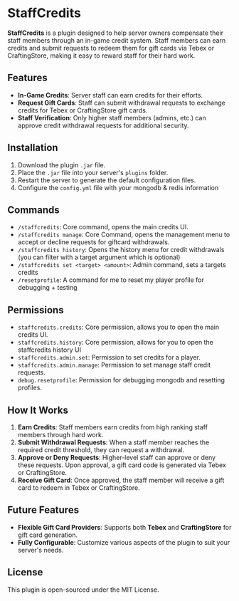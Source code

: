 # StaffCredits

**StaffCredits** is a plugin designed to help server owners compensate their staff members through an in-game credit system. Staff members can earn credits and submit requests to redeem them for gift cards via Tebex or CraftingStore, making it easy to reward staff for their hard work.

## Features

- **In-Game Credits**: Server staff can earn credits for their efforts.
- **Request Gift Cards**: Staff can submit withdrawal requests to exchange credits for Tebex or CraftingStore gift cards.
- **Staff Verification**: Only higher staff members (admins, etc.) can approve credit withdrawal requests for additional security.

## Installation

1. Download the plugin `.jar` file.
2. Place the `.jar` file into your server's `plugins` folder.
3. Restart the server to generate the default configuration files.
4. Configure the `config.yml` file with your mongodb & redis information

## Commands

- `/staffcredits`: Core command, opens the main credits UI.
- `/staffcredits manage`: Core Command, opens the management menu to accept or decline requests for giftcard withdrawals.
- `/staffcredits history`: Opens the history menu for credit withdrawals (you can filter with a target argument which is optional)
- `/staffcredits set <target> <amount>`: Admin command, sets a targets credits
- `/resetprofile`: A command for me to reset my player profile for debugging + testing

## Permissions

- `staffcredits.credits`: Core permission, allows you to open the main credits UI.
- `staffcredits.history`: Core permission, allows for you to open the staffcredits history UI
- `staffcredits.admin.set`: Permission to set credits for a player.
- `staffcredits.admin.manage`: Permission to set manage staff credit requests.
- `debug.resetprofile`: Permission for debugging mongodb and resetting profiles.
  
## How It Works

1. **Earn Credits**: Staff members earn credits from high ranking staff members through hard work.
2. **Submit Withdrawal Requests**: When a staff member reaches the required credit threshold, they can request a withdrawal.
3. **Approve or Deny Requests**: Higher-level staff can approve or deny these requests. Upon approval, a gift card code is generated via Tebex or CraftingStore.
4. **Receive Gift Card**: Once approved, the staff member will receive a gift card to redeem in Tebex or CraftingStore.

## Future Features

- **Flexible Gift Card Providers**: Supports both **Tebex** and **CraftingStore** for gift card generation.
- **Fully Configurable**: Customize various aspects of the plugin to suit your server's needs.

## License

This plugin is open-sourced under the MIT License.
